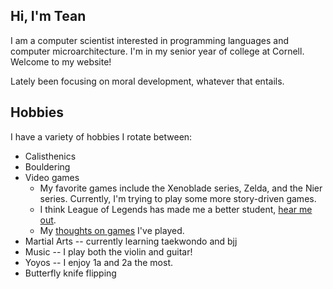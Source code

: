 ## Hi, I'm Tean

I am a computer scientist interested in programming languages and computer microarchitecture. I'm in my senior year of college at Cornell. Welcome to my website!

Lately been focusing on moral development, whatever that entails.

## Hobbies
I have a variety of hobbies I rotate between:
- Calisthenics
- Bouldering
- Video games
  - My favorite games include the Xenoblade series, Zelda, and the Nier series. Currently, I'm trying to play some more story-driven games.
  - I think League of Legends has made me a better student, [hear me out](garden/lol-makes-you-better-at-school).
  - My [thoughts on games](garden/my-thoughts-on-games.md) I've played.
- Martial Arts -- currently learning taekwondo and bjj
- Music -- I play both the violin and guitar!
- Yoyos -- I enjoy 1a and 2a the most.
- Butterfly knife flipping
<!-- - (On)  Running -- I only recently realized that cardio is something important, so I've been trying to run more -->

